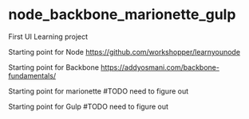 # node_backbone_marionette_gulp
First UI Learning project 

Starting point for Node
https://github.com/workshopper/learnyounode

Starting point for Backbone
https://addyosmani.com/backbone-fundamentals/

Starting point for marionette
#TODO need to figure out

Starting point for Gulp
#TODO need to figure out
